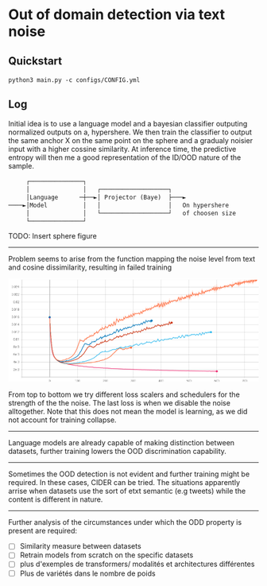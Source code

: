 # Out of domain detection via text noise

## Quickstart

```
python3 main.py -c configs/CONFIG.yml
```


## Log

Initial idea is to use a language model and a bayesian classifier outputing normalized outputs on a, hypershere.
We then train the classifier to output the same anchor X on the same point on the sphere and a gradualy noisier input with a higher cossine similarity.
At inference time, the predictive entropy will then me a good representation of the ID/OOD nature of the sample.

```
     ┌───────────────┐
     │               │   ┌───────────────────┐
     │Language      ─┼──►│ Projector (Baye)  ├───►
────►│Model          │   │                   │   On hypershere
     │               │   └───────────────────┘   of choosen size
     └───────────────┘
```

TODO: Insert sphere figure

---

Problem seems to arise from the function mapping the noise level from text and cosine dissimilarity, resulting in failed training

![](./research_logs/loss_fail1.png)

From top to bottom we try different loss scalers and schedulers for the strength of the the noise.
The last loss is when we disable the noise alltogether. Note that this does not mean the model is learning, as we did not account for training collapse.

---

Language models are already capable of making distinction between datasets, further training lowers the OOD discrimination capability.

---

Sometimes the OOD detection is not evident and further training might be required. In these cases, CIDER can be tried.
The situations apparently arrise when datasets use the sort of etxt semantic (e.g tweets) while the content is different in nature.

---

Further analysis of the circumstances under which the ODD property is present are required:
- [ ] Similarity measure between datasets
- [ ] Retrain models from scratch on the specific datasets
- [ ] plus d'exemples de transformers/ modalités et architectures différentes
- [ ] Plus de variétés dans le nombre de poids